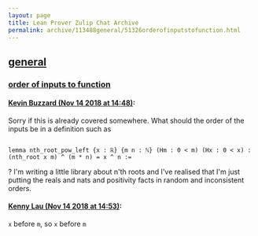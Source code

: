 ```yaml
---
layout: page
title: Lean Prover Zulip Chat Archive 
permalink: archive/113488general/51326orderofinputstofunction.html
---
```


## [general](index.html)
### [order of inputs to function](51326orderofinputstofunction.html)

#### [Kevin Buzzard (Nov 14 2018 at 14:48)](https://leanprover.zulipchat.com/#narrow/stream/113488-general/topic/order%20of%20inputs%20to%20function/near/147668376):
Sorry if this is already covered somewhere. What should the order of the inputs be in a definition such as

```lean

lemma nth_root_pow_left {x : ℝ} {m n : ℕ} (Hm : 0 < m) (Hx : 0 < x) :
(nth_root x m) ^ (m * n) = x ^ n :=
```
? I'm writing a little library about n'th roots and I've realised that I'm just putting the reals and nats and positivity facts in random and inconsistent orders.

#### [Kenny Lau (Nov 14 2018 at 14:53)](https://leanprover.zulipchat.com/#narrow/stream/113488-general/topic/order%20of%20inputs%20to%20function/near/147668608):
`x` before `m`, so `x` before `m`

